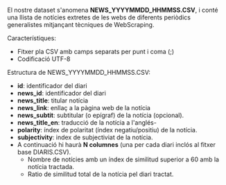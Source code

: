 
El nostre dataset s'anomena **NEWS_YYYYMMDD_HHMMSS.CSV**, i conté una llista de notícies extretes de les webs de diferents periòdics generalistes mitjançant tècniques de WebScraping.

Característiques:
- Fitxer pla CSV amb camps separats per punt i coma (;)
- Codificació UTF-8

Estructura de NEWS_YYYYMMDD_HHMMSS.CSV:
- **id**: identificador del diari
- **news_id**: identificador del diari
- **news_title**: titular notícia
- **news_link**: enllaç a la pàgina web de la notícia
- **news_subtit**: subtitular (o epígraf) de la notícia (opcional).
- **news_title_en**: traducció de la notícia a l'anglés-
- **polarity**: índex de polaritat (índex negatiu/positiu) de la notícia.
- **subjectivity**: index de subjectiviat de la notícia.
- A continuació hi haurà **N columnes** (una per cada diari inclós al fitxer base DIARIS.CSV).
    - Nombre de notícies amb un índex de similitud superior a 60 amb la notícia tractada.
    - Ratio de similitud total de la notícia pel diari tractat.


